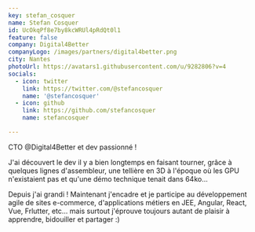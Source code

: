 ```yaml
---
key: stefan_cosquer
name: Stefan Cosquer
id: UcOkqPf8e7by8kcWRUl4pRdQt0l1
feature: false
company: Digital4Better
companyLogo: /images/partners/digital4better.png
city: Nantes
photoUrl: https://avatars1.githubusercontent.com/u/9282806?v=4
socials:
  - icon: twitter
    link: https://twitter.com/@stefancosquer
    name: '@stefancosquer'
  - icon: github
    link: https://github.com/stefancosquer
    name: stefancosquer

---
```


CTO @Digital4Better et dev passionné !

J'ai découvert le dev il y a bien longtemps en faisant tourner, grâce à quelques lignes d'assembleur, une tellière en 3D  à l'époque où les GPU n'existaient pas et qu'une démo technique tenait dans 64ko... 

Depuis j'ai grandi ! Maintenant j'encadre et je participe au développement agile de sites e-commerce, d'applications métiers en JEE, Angular, React, Vue, Frlutter, etc... mais surtout j'éprouve toujours autant de plaisir à apprendre, bidouiller et partager :)